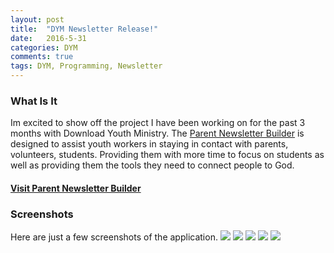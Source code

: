 ```yaml
---
layout: post
title:  "DYM Newsletter Release!"
date:   2016-5-31
categories: DYM
comments: true
tags: DYM, Programming, Newsletter
---
```

### What Is It
Im excited to show off the project I have been working on for the past 3 months with Download Youth Ministry. The [Parent Newsletter Builder](https://newsletter.dymapps.com) is designed to assist youth workers in staying in contact with parents, volunteers, students. Providing them with more time to focus on students as well as providing them the tools they need to connect people to God.

#### [Visit Parent Newsletter Builder](https://newsletter.dymapps.com)

### Screenshots
Here are just a few screenshots of the application.
![](http://i.imgur.com/DfNTnIN.jpg)
![](http://imgur.com/YRZtdhS.jpg)
![](http://imgur.com/G68yRGs.jpg)
![](http://imgur.com/OO3i0Gk.jpg)
![](http://imgur.com/hQcw2Kl.jpg)
